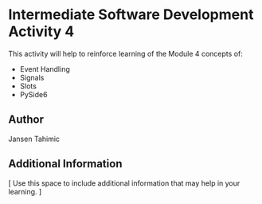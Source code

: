 # Intermediate Software Development Activity 4
This activity will help to reinforce learning of the Module 4 concepts of:

- Event Handling
- Signals
- Slots
- PySide6

## Author
Jansen Tahimic

## Additional Information
[ Use this space to include additional information that may help in your learning. ]
